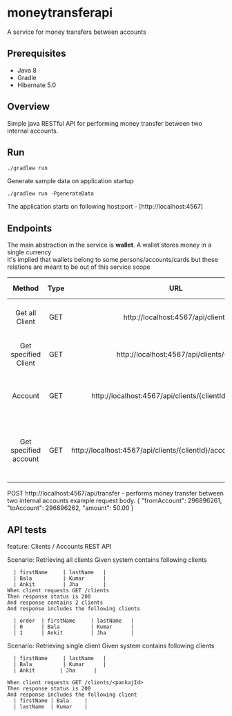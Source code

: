 

# moneytransferapi

A service for money transfers between accounts

## Prerequisites

- Java 8
- Gradle
- Hibernate 5.0


## Overview

Simple java RESTful API for performing money transfer between two internal accounts.

## Run

```
./gradlew run
```
Generate sample data on application startup
```
./gradlew run -PgenerateData
```
The application starts on following host:port - [http://localhost:4567]

## Endpoints

The main abstraction in the service is **wallet**. A wallet stores money in a single currency    
It's implied that wallets belong to some persons/accounts/cards but these relations are meant to be out of this service scope  
  

| Method        | Type   | URL                                     | Request Body         | Response Body                      |  
| :---:         | :---:  | :---:                                   | :---:                | :---:                              |
| Get all Client | GET    | http://localhost:4567/api/clients       | ClentsModel         | Returns all existing clients       |
| Get specified Client    | GET    | http://localhost:4567/api/clients/{id}  | -          | returns the specified client                |
| Account | GET  | http://localhost:4567/api/clients/{clientId}/accounts                 | AccountModel   | returns all accounts of the specified client |
| Get specified account | GET |http://localhost:4567/api/clients/{clientId}/accounts/{accountId}                           | -                    | returns the specified account of the specified client                      |


POST http://localhost:4567/api/transfer - performs money transfer between two internal accounts
example request body:
  {
  	"fromAccount": 296896261,
  	"toAccount": 296896262,
  	"amount": 50.00
  }

## API tests

feature: Clients / Accounts REST API

  Scenario: Retrieving all clients
    Given system contains following clients
    
      | firstName     | lastName   |
      | Bala          | Kumar      |
      | Ankit         | Jha        |
    When client requests GET /clients
    Then response status is 200
    And response contains 2 clients
    And response includes the following clients
    
      | order  | firstName     | lastName   |
      | 0      | Bala          | Kumar      |
      | 1      | Ankit         | Jha        |

  Scenario: Retrieving single client
    Given system contains following clients
    
      | firstName     | lastName   |
      | Bala          | Kumar      |
      | Ankit        | Jha      |
      
    When client requests GET /clients/<pankajId>
    Then response status is 200
    And response includes the following client
      | firstName | Bala     |
      | lastName  | Kumar    |
